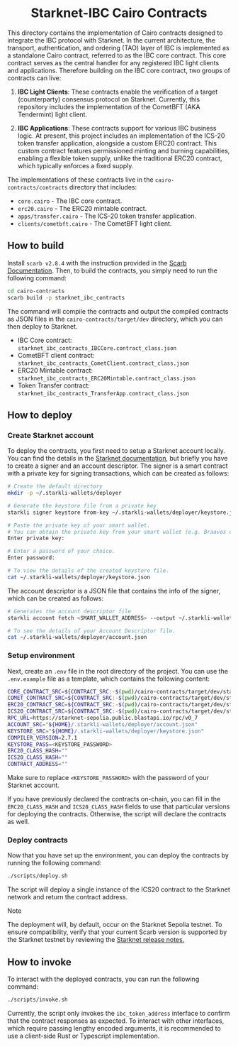 <div align="center">
    <h1>Starknet-IBC Cairo Contracts</h1>
</div>

This directory contains the implementation of Cairo contracts designed to
integrate the IBC protocol with Starknet. In the current architecture, the
transport, authentication, and ordering (TAO) layer of IBC is implemented as a
standalone Cairo contract, referred to as the IBC core contract. This core
contract serves as the central handler for any registered IBC light clients and
applications. Therefore building on the IBC core contract, two groups of
contracts can live:

1. **IBC Light Clients**: These contracts enable the verification of a target
   (counterparty) consensus protocol on Starknet. Currently, this repository
   includes the implementation of the CometBFT (AKA Tendermint) light client.

2. **IBC Applications**: These contracts support for various IBC business logic.
   At present, this project includes an implementation of the ICS-20 token
   transfer application, alongside a custom ERC20 contract. This custom contract
   features permissioned minting and burning capabilities, enabling a flexible
   token supply, unlike the traditional ERC20 contract, which typically enforces
   a fixed supply.

The implementations of these contracts live in the `cairo-contracts/contracts`
directory that includes:

- `core.cairo` - The IBC core contract.
- `erc20.cairo` - The ERC20 mintable contract.
- `apps/transfer.cairo` - The ICS-20 token transfer application.
- `clients/cometbft.cairo` - The CometBFT light client.

## How to build

Install `scarb v2.8.4` with the instruction provided in the [Scarb
Documentation](https://docs.swmansion.com/scarb/download.html). Then, to build
the contracts, you simply need to run the following command:

```bash
cd cairo-contracts
scarb build -p starknet_ibc_contracts
```

The command will compile the contracts and output the compiled contracts as JSON
files in the `cairo-contracts/target/dev` directory, which you can then deploy
to Starknet.

- IBC Core contract: `starknet_ibc_contracts_IBCCore.contract_class.json`
- CometBFT client contract: `starknet_ibc_contracts_CometClient.contract_class.json`
- ERC20 Mintable contract: `starknet_ibc_contracts_ERC20Mintable.contract_class.json`
- Token Transfer contract: `starknet_ibc_contracts_TransferApp.contract_class.json`

## How to deploy

### Create Starknet account

To deploy the contracts, you first need to setup a Starknet account locally. You
can find the details in the [Starknet
documentation](https://docs.starknet.io/quick-start/set-up-an-account/), but
briefly you have to create a signer and an account descriptor. The signer is a
smart contract with a private key for signing transactions, which can be created
as follows:

```bash
# Create the default directory
mkdir -p ~/.starkli-wallets/deployer

# Generate the keystore file from a private key
starkli signer keystore from-key ~/.starkli-wallets/deployer/keystore.json

# Paste the private key of your smart wallet.
# You can obtain the private key from your smart wallet (e.g. Braavos or ArgentX)
Enter private key:

# Enter a password of your choice.
Enter password:

# To view the details of the created keystore file.
cat ~/.starkli-wallets/deployer/keystore.json
```

The account descriptor is a JSON file that contains the info of the signer,
which can be created as follows:

```bash
# Generates the account descriptor file
starkli account fetch <SMART_WALLET_ADDRESS> --output ~/.starkli-wallets/deployer/account.json

# To see the details of your Account Descriptor file.
cat ~/.starkli-wallets/deployer/account.json
```

### Setup environment

Next, create an `.env` file in the root directory of the project. You can use
the `.env.example` file as a template, which contains the following content:

```bash
CORE_CONTRACT_SRC=${CONTRACT_SRC:-$(pwd)/cairo-contracts/target/dev/starknet_ibc_contracts_IBCCore.contract_class.json}
COMET_CONTRACT_SRC=${CONTRACT_SRC:-$(pwd)/cairo-contracts/target/dev/starknet_ibc_contracts_CometClient.contract_class.json}
ERC20_CONTRACT_SRC=${CONTRACT_SRC:-$(pwd)/cairo-contracts/target/dev/starknet_ibc_contracts_ERC20Mintable.contract_class.json}
ICS20_CONTRACT_SRC=${CONTRACT_SRC:-$(pwd)/cairo-contracts/target/dev/starknet_ibc_contracts_TransferApp.contract_class.json}
RPC_URL=https://starknet-sepolia.public.blastapi.io/rpc/v0_7
ACCOUNT_SRC="${HOME}/.starkli-wallets/deployer/account.json"
KEYSTORE_SRC="${HOME}/.starkli-wallets/deployer/keystore.json"
COMPILER_VERSION=2.7.1
KEYSTORE_PASS=<KEYSTORE_PASSWORD>
ERC20_CLASS_HASH=""
ICS20_CLASS_HASH=""
CONTRACT_ADDRESS=""
```

Make sure to replace `<KEYSTORE_PASSWORD>` with the password of your Starknet
account.

If you have previously declared the contracts on-chain, you can fill in the
`ERC20_CLASS_HASH` and `ICS20_CLASS_HASH` fields to use that particular versions
for deploying the contracts. Otherwise, the script will declare the contracts as
well.

### Deploy contracts

Now that you have set up the environment, you can deploy the contracts by
running the following command:

```bash
./scripts/deploy.sh
```

The script will deploy a single instance of the ICS20 contract to the Starknet
network and return the contract address.

>[!NOTE]
>The deployment will, by default, occur on the Starknet Sepolia testnet. To
>ensure compatibility, verify that your current Scarb version is supported by
>the Starknet testnet by reviewing the [Starknet release
>notes.](https://docs.starknet.io/starknet-versions/version-notes/#starknet_environments)

## How to invoke

To interact with the deployed contracts, you can run the following command:

```bash
./scripts/invoke.sh
```

Currently, the script only invokes the `ibc_token_address` interface to confirm
that the contract responses as expected. To interact with other interfaces,
which require passing lengthy encoded arguments, it is recommended to use a
client-side Rust or Typescript implementation.
